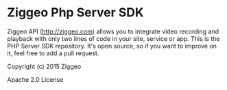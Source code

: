 Ziggeo Php Server SDK
======================

Ziggeo API (http://ziggeo.com) allows you to integrate video recording and playback with only
two lines of code in your site, service or app. This is the PHP Server SDK repository. It's open source,
so if you want to improve on it, feel free to add a pull request.

Copyright (c) 2015 Ziggeo

Apache 2.0 License
